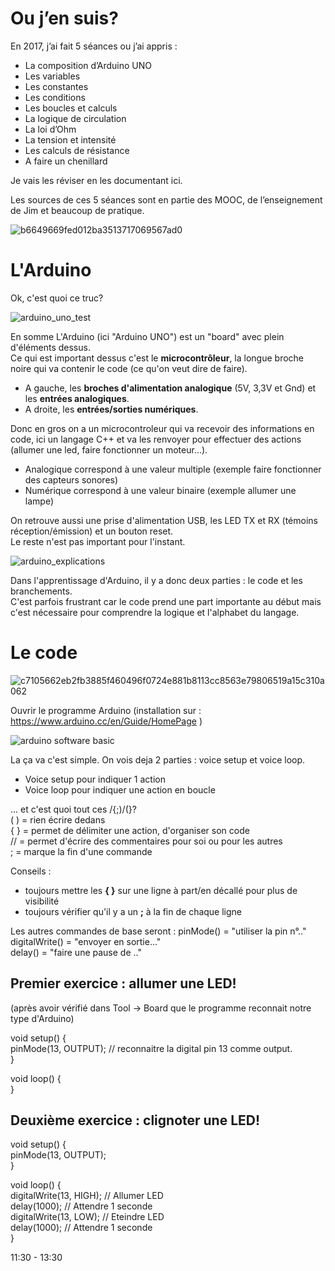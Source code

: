 # Ou j’en suis?


En 2017, j’ai fait 5 séances ou j’ai appris :
-	La composition d’Arduino UNO
-	Les variables
-	Les constantes
-	Les conditions
-	Les boucles et calculs
-	La logique de circulation
-	La loi d’Ohm
-	La tension et intensité
-	Les calculs de résistance
-	A faire un chenillard

Je vais les réviser en les documentant ici.

Les sources de ces 5 séances sont en partie des MOOC, de l’enseignement de Jim et beaucoup de pratique.

![b6649669fed012ba3513717069567ad0](https://user-images.githubusercontent.com/25649502/36629625-7e30717a-1958-11e8-8aee-029d43c0d958.jpg)

# L'Arduino

Ok, c'est quoi ce truc?

![arduino_uno_test](https://user-images.githubusercontent.com/25649502/36629643-c7ed3974-1958-11e8-8ce9-7ef8a06f8592.jpg)

En somme L'Arduino (ici "Arduino UNO") est un "board" avec plein d'éléments dessus.   
Ce qui est important dessus c'est le **microcontrôleur**, la longue broche noire qui va contenir le code (ce qu'on veut dire de faire).     
- A gauche, les **broches d'alimentation analogique** (5V, 3,3V et Gnd) et les **entrées analogiques**.          
- A droite, les **entrées/sorties numériques**. 

Donc en gros on a un microcontroleur qui va recevoir des informations en code, ici un langage C++ et va les renvoyer pour effectuer des actions (allumer une led, faire fonctionner un moteur...).          
- Analogique correspond à une valeur multiple (exemple faire fonctionner des capteurs sonores)         
- Numérique correspond à une valeur binaire (exemple allumer une lampe)         

On retrouve aussi une prise d'alimentation USB, les LED TX et RX (témoins réception/émission) et un bouton reset.                     
Le reste n'est pas important pour l'instant.  


![arduino_explications](https://user-images.githubusercontent.com/25649502/36629678-7eff8324-1959-11e8-8a99-303a29cc5637.png)


Dans l'apprentissage d'Arduino, il y a donc deux parties : le code et les branchements.                
C'est parfois frustrant car le code prend une part importante au début mais c'est nécessaire pour comprendre la logique et l'alphabet du langage.             

# Le code

![c7105662eb2fb3885f460496f0724e881b8113cc8563e79806519a15c310a062](https://user-images.githubusercontent.com/25649502/36629886-071d6b6a-195d-11e8-9527-a4283ebfaae3.jpg)

Ouvrir le programme Arduino (installation sur : https://www.arduino.cc/en/Guide/HomePage )

![arduino software basic](https://user-images.githubusercontent.com/25649502/36629979-dbc2218e-195e-11e8-9cf5-5e45d24e3ff0.png)

La ça va c'est simple.
On vois deja 2 parties : voice setup et voice loop.
- Voice setup pour indiquer 1 action
- Voice loop pour indiquer une action en boucle

... et c'est quoi tout ces /{;)/(}?    
(  ) = rien écrire dedans         
{  } = permet de délimiter une action, d'organiser son code        
// = permet d'écrire des commentaires pour soi ou pour les autres         
; = marque la fin d'une commande           

Conseils : 
- toujours mettre les **{ }** sur une ligne à part/en décallé pour plus de visibilité
- toujours vérifier qu'il y a un **;** à la fin de chaque ligne

Les autres commandes de base seront :
pinMode() = "utiliser la pin n°.."       
digitalWrite() = "envoyer en sortie..."                     
delay() = "faire une pause de .."             

## Premier exercice : allumer une LED!
(après avoir vérifié dans Tool -> Board que le programme reconnait notre type d'Arduino)

void setup() {           
  pinMode(13, OUTPUT);    // reconnaitre la digital pin 13 comme output.               
}          

void loop() {          
}

## Deuxième exercice : clignoter une LED!
void setup() {          
  pinMode(13, OUTPUT);          
}          

void loop() {          
  digitalWrite(13, HIGH);            // Allumer LED          
  delay(1000);                       // Attendre 1 seconde          
  digitalWrite(13, LOW);             // Eteindre LED          
  delay(1000);                       // Attendre 1 seconde          
}

11:30 - 13:30
